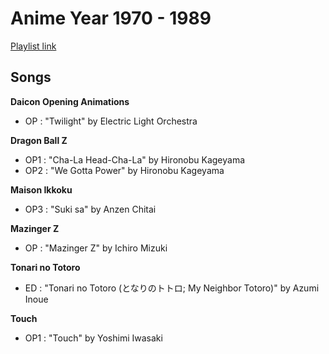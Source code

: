 # Anime Year 1970 - 1989

[Playlist link](https://open.spotify.com/user/fz230568w0ccmom2dg3zvxq1h/playlist/6sYDCCSNTd6og2oLvefJwA)

## Songs

**Daicon Opening Animations**
* OP : "Twilight" by Electric Light Orchestra

**Dragon Ball Z**
* OP1 : "Cha-La Head-Cha-La" by Hironobu Kageyama
* OP2 : "We Gotta Power" by Hironobu Kageyama

**Maison Ikkoku**
* OP3 : "Suki sa" by Anzen Chitai

**Mazinger Z**
* OP : "Mazinger Z" by Ichiro Mizuki

**Tonari no Totoro**
* ED : "Tonari no Totoro (となりのトトロ; My Neighbor Totoro)" by Azumi Inoue

**Touch** 
* OP1 : "Touch" by Yoshimi Iwasaki